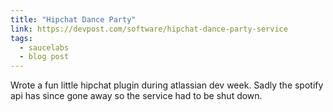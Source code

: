 ```yaml
---
title: "Hipchat Dance Party"
link: https://devpost.com/software/hipchat-dance-party-service
tags:
  - saucelabs
  - blog post
---
```


Wrote a fun little hipchat plugin during atlassian dev week.
Sadly the spotify api has since gone away so the service had to be shut down.
